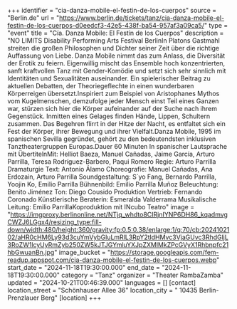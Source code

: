 +++
identifier = "cia-danza-mobile-el-festin-de-los-cuerpos"
source = "Berlin.de"
url = "https://www.berlin.de/tickets/tanz/cia-danza-mobile-el-festin-de-los-cuerpos-d0eedcf3-42e5-438f-ba54-957af3a09ca5/"
type = "event"
title = "Cía. Danza Mobile: El Festín de los Cuerpos"
description = "NO LIMITS Disability  Performing Arts Festival BerlinIn Platons Gastmahl streiten die großen Philosophen und Dichter seiner Zeit über die richtige Auffassung von Liebe. Danza Mobile nimmt das zum Anlass, die Diversität der Erotik zu feiern. Eigenwillig mischt das Ensemble hoch konzentrierten, sanft kraftvollen Tanz mit Gender-Komödie und setzt sich sehr sinnlich mit Identitäten und Sexualitäten auseinander. Ein spielerischer Beitrag zu aktuellen Debatten, der Theoriegeflechte in einen wunderbaren Körperreigen übersetzt.Inspiriert zum Beispiel von Aristophanes Mythos vom Kugelmenschen, demzufolge jeder Mensch einst Teil eines Ganzen war, stürzen sich hier die Körper aufeinander auf der Suche nach ihrem Gegenstück. Inmitten eines Gelages finden Hände, Lippen, Schultern zusammen. Das Begehren flirrt in der Hitze der Nacht, es entfaltet sich ein Fest der Körper, ihrer Bewegung und ihrer Vielfalt.Danza Mobile, 1995 im spanischen Sevilla gegründet, gehört zu den bedeutendsten inklusiven Tanztheatergruppen Europas.Dauer 60 Minuten In spanischer Lautsprache mit ÜbertitelnMit: Helliot Baeza, Manuel Cañadas, Jaime García, Arturo Parrilla, Teresa Rodríguez-Barbero, Paqui Romero Regie: Arturo Parrilla Dramaturgie  Text: Antonio Álamo Choreografie: Manuel Cañadas, Ana Erdozain, Arturo Parrilla Soundgestaltung: S´yo Fang, Bernardo Parrilla, Yoojin Ko, Emilio Parrilla Bühnenbild: Emilio Parrilla Muñoz Beleuchtung: Benito Jiménez Ton: Diego Cousido Produktion  Vertrieb: Fernando Coronado Künstlerische Beraterin: Esmeralda Valderrama Musikalische Leitung: Emilio ParrillaKoproduktion mit INcubo Teatro"
image = "https://imgproxy.berlinonline.net/NTjq_whdto8CIRjnIYNP6DH86_kqadmvgCWZJ6LGgx4/resizing_type:fill-down/width:480/height:360/gravity:fp:0.5:0.38/enlarge:1/q:70/cb:2024102102/aHR0cHM6Ly93d3cuYmVybGluLmRlL3RpY2tldHMvc3VjaGUvc3RhdGljL3RoZW1lcyUyRmZyb250ZW5kJTJGYmluYXJpZXMlMkZPcGVyX1Rhbnpfc21hbGwuanBn.jpg"
image_bucket = "https://storage.googleapis.com/fem-readup.appspot.com/cia-danza-mobile-el-festin-de-los-cuerpos.webp"
start_date = "2024-11-18T19:30:00.000"
end_date = "2024-11-18T19:30:00.000"
category = "Tanz"
organizer = "Theater RambaZamba"
updated = "2024-10-21T00:46:39.000"
languages = []
[contact]
location_street = "Schönhauser Allee 36"
location_city = " 10435 Berlin-Prenzlauer Berg"
[location]
+++